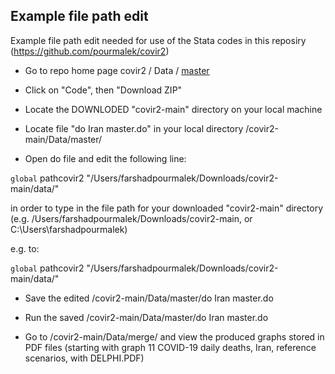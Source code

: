 ## Example file path edit


Example file path edit needed for use of the Stata codes in this reposiry (https://github.com/pourmalek/covir2)

- Go to repo home page covir2 / Data / [master](https://github.com/pourmalek/covir2)

- Click on "Code", then "Download ZIP"

- Locate the DOWNLODED "covir2-main" directory on your local machine

- Locate file "do Iran master.do" in your local directory /covir2-main/Data/master/

- Open do file and edit the following line:

`global` pathcovir2 "/Users/farshadpourmalek/Downloads/covir2-main/data/"

in order to type in the file path for your downloaded "covir2-main" directory (e.g. /Users/farshadpourmalek/Downloads/covir2-main, or C:\Users\farshadpourmalek\)

e.g. to:

`global` pathcovir2 "/Users/farshadpourmalek/Downloads/covir2-main/data/"

- Save the edited /covir2-main/Data/master/do Iran master.do

- Run the saved /covir2-main/Data/master/do Iran master.do

- Go to /covir2-main/Data/merge/ and view the produced graphs stored in PDF files (starting with graph 11 COVID-19 daily deaths, Iran, reference scenarios, with DELPHI.PDF)
